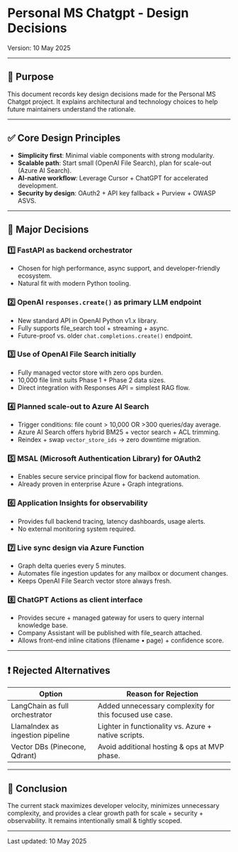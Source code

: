 
# Personal MS Chatgpt - Design Decisions

Version: 10 May 2025

---

## 🎯 Purpose

This document records key design decisions made for the Personal MS Chatgpt project. It explains architectural and technology choices to help future maintainers understand the rationale.

---

## ✅ Core Design Principles

* **Simplicity first**: Minimal viable components with strong modularity.
* **Scalable path**: Start small (OpenAI File Search), plan for scale-out (Azure AI Search).
* **AI-native workflow**: Leverage Cursor + ChatGPT for accelerated development.
* **Security by design**: OAuth2 + API key fallback + Purview + OWASP ASVS.

---

## 📐 Major Decisions

### 1️⃣ FastAPI as backend orchestrator

* Chosen for high performance, async support, and developer-friendly ecosystem.
* Natural fit with modern Python tooling.

### 2️⃣ OpenAI `responses.create()` as primary LLM endpoint

* New standard API in OpenAI Python v1.x library.
* Fully supports file\_search tool + streaming + async.
* Future-proof vs. older `chat.completions.create()` endpoint.

### 3️⃣ Use of OpenAI File Search initially

* Fully managed vector store with zero ops burden.
* 10,000 file limit suits Phase 1 + Phase 2 data sizes.
* Direct integration with Responses API = simplest RAG flow.

### 4️⃣ Planned scale-out to Azure AI Search

* Trigger conditions: file count > 10,000 OR >300 queries/day average.
* Azure AI Search offers hybrid BM25 + vector search + ACL trimming.
* Reindex + swap `vector_store_ids` → zero downtime migration.

### 5️⃣ MSAL (Microsoft Authentication Library) for OAuth2

* Enables secure service principal flow for backend automation.
* Already proven in enterprise Azure + Graph integrations.

### 6️⃣ Application Insights for observability

* Provides full backend tracing, latency dashboards, usage alerts.
* No external monitoring system required.

### 7️⃣ Live sync design via Azure Function

* Graph delta queries every 5 minutes.
* Automates file ingestion updates for any mailbox or document changes.
* Keeps OpenAI File Search vector store always fresh.

### 8️⃣ ChatGPT Actions as client interface

* Provides secure + managed gateway for users to query internal knowledge base.
* Company Assistant will be published with file\_search attached.
* Allows front-end inline citations (filename • page) + confidence score.

---

## ❗ Rejected Alternatives

| Option                           | Reason for Rejection                                    |
| -------------------------------- | ------------------------------------------------------- |
| LangChain as full orchestrator   | Added unnecessary complexity for this focused use case. |
| LlamaIndex as ingestion pipeline | Lighter in functionality vs. Azure + native scripts.    |
| Vector DBs (Pinecone, Qdrant)    | Avoid additional hosting & ops at MVP phase.            |

---

## 📝 Conclusion

The current stack maximizes developer velocity, minimizes unnecessary complexity, and provides a clear growth path for scale + security + observability. It remains intentionally small & tightly scoped.

---

Last updated: 10 May 2025
